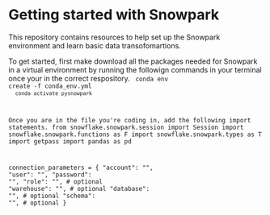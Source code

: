 # Getting started with Snowpark
This repository contains resources to help set up the Snowpark environment and learn basic data transofomartions.

To get started, first make download all the packages needed for Snowpark in a virtual environment by running the followign commands in your terminal once your in the correct respository. 
<code> conda env create -f conda_env.yml <br>
<code> conda activate pysnowpark </code>

Once you are in the file you're coding in, add the following import statements. 
from snowflake.snowpark.session import Session
import snowflake.snowpark.functions as F
import snowflake.snowpark.types as T
import getpass
import pandas as pd

connection_parameters = {
    "account": "<your snowflake account>",
    "user": "<your snowflake user>",
    "password": "<your snowflake password>",
    "role": "<your snowflake role>",  # optional
    "warehouse": "<your snowflake warehouse>",  # optional
    "database": "<your snowflake database>",  # optional
    "schema": "<your snowflake schema>",  # optional
  }  
